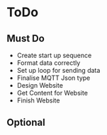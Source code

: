 # ToDo

Must Do
----------------
- Create start up sequence
- Format data correctly
- Set up loop for sending data
- Finalise MQTT Json type
- Design Website
- Get Content for Website
- Finish Website



Optional
-----------------
